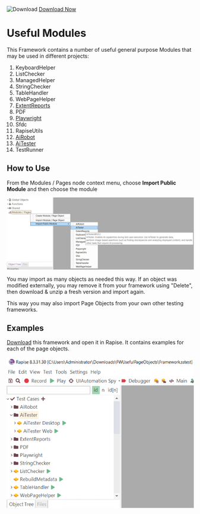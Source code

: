 ![Download](https://github.githubassets.com/images/icons/emoji/unicode/23ec.png?v8) [Download Now](https://inflectra.github.io/DownGit/#/home?url=https://github.com/Inflectra/rapise-powerpack/tree/master/FWUsefulPageObjects )

# Useful Modules

This Framework contains a number of useful general purpose Modules that may be used in different projects:

1. KeyboardHelper
2. ListChecker
3. ManagedHelper
4. StringChecker
5. TableHandler
6. WebPageHelper
7. [ExtentReports](https://www.inflectra.com/Support/KnowledgeBase/KB861.aspx)
8. PDF
9. [Playwright](https://www.inflectra.com/Support/KnowledgeBase/KB880.aspx)
10. Sfdc
11. RapiseUtils
12. [AiRobot](https://www.inflectra.com/Support/KnowledgeBase/KB884.aspx)
13. [AiTester](https://www.inflectra.com/Support/KnowledgeBase/KB883.aspx)
14. TestRunner

## How to Use

From the Modules / Pages node context menu, choose **Import Public Module** and then choose the module

![Import Public Module](img/README_ImportPubModule.png)

You may import as many objects as needed this way. If an object was modified externally, you may remove it from your framework using "Delete", then download & unzip a fresh version and import again.

This way you may also import Page Objects from your own other testing frameworks.

## Examples

[Download](https://inflectra.github.io/DownGit/#/home?url=https://github.com/Inflectra/rapise-powerpack/tree/master/FWUsefulPageObjects) this framework and open it in Rapise. It contains examples for each of the page objects.

![Useful Module Examples](img/README_Examples.png)
